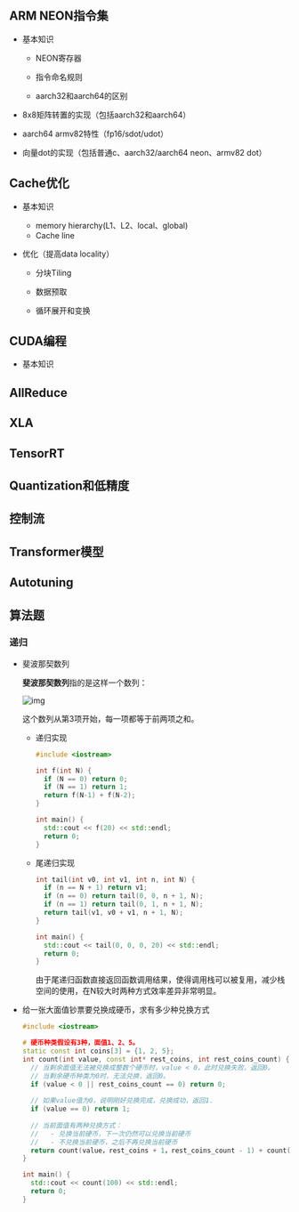 ## ARM NEON指令集

- 基本知识

  - NEON寄存器

  - 指令命名规则
  - aarch32和aarch64的区别

- 8x8矩阵转置的实现（包括aarch32和aarch64）

- aarch64 armv82特性（fp16/sdot/udot）

- 向量dot的实现（包括普通c、aarch32/aarch64 neon、armv82 dot）



## Cache优化

- 基本知识

  - memory hierarchy(L1、L2、local、global)
  - Cache line

- 优化（提高data locality）

  - 分块Tiling

  - 数据预取
  - 循环展开和变换



## CUDA编程

- 基本知识



## AllReduce



## XLA

## TensorRT

## Quantization和低精度

## 控制流

## Transformer模型

## Autotuning



## 算法题

### 递归

- 斐波那契数列

  **斐波那契数列**指的是这样一个数列：

  ![img](https://bkimg.cdn.bcebos.com/formula/791a16929ce9804e0900f0f5bf495f7e.svg)

  这个数列从第3项开始，每一项都等于前两项之和。

  - 递归实现

    ```c++
    #include <iostream>
    
    int f(int N) {
      if (N == 0) return 0;
      if (N == 1) return 1;
      return f(N-1) + f(N-2);
    }
    
    int main() {
      std::cout << f(20) << std::endl;
      return 0;
    }
    ```

    

  - 尾递归实现

    ```c++
    int tail(int v0, int v1, int n, int N) {
      if (n == N + 1) return v1;
      if (n == 0) return tail(0, 0, n + 1, N);
      if (n == 1) return tail(0, 1, n + 1, N);
      return tail(v1, v0 + v1, n + 1, N);
    }
    
    int main() {
      std::cout << tail(0, 0, 0, 20) << std::endl;
      return 0;
    }
    ```

    由于尾递归函数直接返回函数调用结果，使得调用栈可以被复用，减少栈空间的使用，在N较大时两种方式效率差异非常明显。

- 给一张大面值钞票要兑换成硬币，求有多少种兑换方式

  ```c++
  #include <iostream>
  
  # 硬币种类假设有3种，面值1、2、5。
  static const int coins[3] = {1, 2, 5};
  int count(int value, const int* rest_coins, int rest_coins_count) {
    // 当剩余面值无法被兑换成整数个硬币时，value < 0，此时兑换失败，返回0。
    // 当剩余硬币种类为0时，无法兑换，返回0。
    if (value < 0 || rest_coins_count == 0) return 0;
    
    // 如果value值为0，说明刚好兑换完成，兑换成功，返回1.
    if (value == 0) return 1;
    
    // 当前面值有两种兑换方式：
    //   - 兑换当前硬币，下一次仍然可以兑换当前硬币
    //   - 不兑换当前硬币，之后不再兑换当前硬币
    return count(value，rest_coins + 1，rest_coins_count - 1) + count(value - rest_coins[0], rest_coins, rest_coins_count);
  }
  
  int main() {
    std::cout << count(100) << std::endl;
    return 0;
  }
  ```
